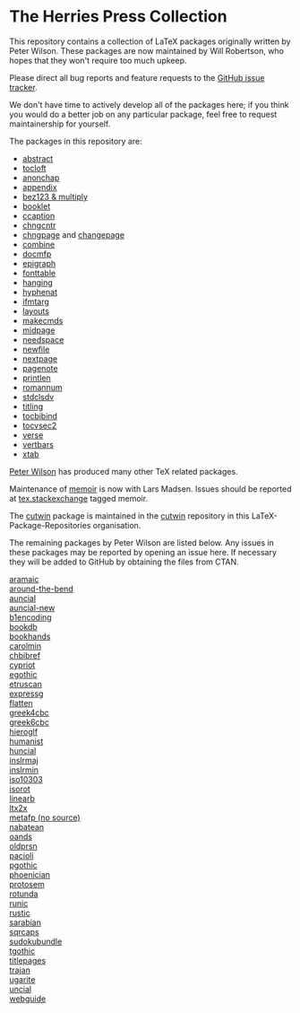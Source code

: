 # The Herries Press Collection

This repository contains a collection of LaTeX packages originally written by
Peter Wilson. These packages are now maintained by Will Robertson, who hopes
that they won't require too much upkeep.

Please direct all bug reports and feature requests to the [GitHub issue 
tracker][1].

[1]: http://github.com/LaTeX-Package-Repositories/herries-press/issues

We don't have time to actively develop all of the packages here; if you think
you would do a better job on any particular package, feel free to request maintainership for yourself.

The packages in this repository are:

 - [abstract](http://tug.ctan.org/pkg/abstract)
 - [tocloft](http://tug.ctan.org/pkg/tocloft)
 - [anonchap](http://tug.ctan.org/pkg/anonchap)
 - [appendix](http://tug.ctan.org/pkg/appendix)
 - [bez123 & multiply](http://tug.ctan.org/pkg/bez123)
 - [booklet](http://tug.ctan.org/pkg/booklet)
 - [ccaption](http://tug.ctan.org/pkg/ccaption)
 - [chngcntr](http://tug.ctan.org/pkg/chngcntr)
 - [chngpage](http://tug.ctan.org/pkg/chngpage) and
   [changepage](http://tug.ctan.org/pkg/changepage)
 - [combine](http://tug.ctan.org/pkg/combine)
 - [docmfp](http://tug.ctan.org/pkg/docmfp)
 - [epigraph](http://tug.ctan.org/pkg/epigraph)
 - [fonttable](http://tug.ctan.org/pkg/fonttable)
 - [hanging](http://tug.ctan.org/pkg/hanging)
 - [hyphenat](http://tug.ctan.org/pkg/hyphenat)
 - [ifmtarg](http://tug.ctan.org/pkg/ifmtarg)
 - [layouts](http://tug.ctan.org/pkg/layouts)
 - [makecmds](http://tug.ctan.org/pkg/makecmds)
 - [midpage](http://tug.ctan.org/pkg/midpage)
 - [needspace](http://tug.ctan.org/pkg/needspace)
 - [newfile](http://tug.ctan.org/pkg/newfile)
 - [nextpage](http://tug.ctan.org/pkg/nextpage)
 - [pagenote](http://tug.ctan.org/pkg/pagenote)
 - [printlen](http://tug.ctan.org/pkg/printlen)
 - [romannum](http://tug.ctan.org/pkg/romannum)
 - [stdclsdv](http://tug.ctan.org/pkg/stdclsdv)
 - [titling](http://tug.ctan.org/pkg/titling)
 - [tocbibind](http://tug.ctan.org/pkg/tocbibind)
 - [tocvsec2](http://tug.ctan.org/pkg/tocvsec2)
 - [verse](http://tug.ctan.org/pkg/verse)
 - [vertbars](http://tug.ctan.org/pkg/vertbars)
 - [xtab](http://tug.ctan.org/pkg/xtab)

[Peter Wilson](https://ctan.org/author/wilson) has produced many other TeX related packages.

Maintenance of [memoir](https://ctan.org/pkg/memoir) is now with Lars
Madsen.
Issues should be reported at [tex.stackexchange](https://tex.stackexchange.com) tagged memoir.


The [cutwin](https://ctan.org/pkg/cutwin) package is maintained in the
[cutwin](https://github.com/LaTeX-Package-Repositories/cutwin)
repository in this LaTeX-Package-Repositories organisation.

The remaining packages by Peter Wilson are listed below. Any issues in these packages
may be reported by opening an issue here. If necessary they will be added to GitHub
by obtaining the files from CTAN.



[aramaic](https://ctan.org/pkg/aramaic)  
[around-the-bend](https://ctan.org/pkg/around-the-bend)  
[auncial](https://ctan.org/pkg/auncial)  
[auncial-new](https://ctan.org/pkg/auncial-new)  
[b1encoding](https://ctan.org/pkg/b1encoding)  
[bookdb](https://ctan.org/pkg/bookdb)  
[bookhands](https://ctan.org/pkg/bookhands)  
[carolmin](https://ctan.org/pkg/carolmin)  
[chbibref](https://ctan.org/pkg/chbibref)  
[cypriot](https://ctan.org/pkg/cypriot)  
[egothic](https://ctan.org/pkg/egothic)  
[etruscan](https://ctan.org/pkg/etruscan)  
[expressg](https://ctan.org/pkg/expressg)  
[flatten](https://ctan.org/pkg/flatten)  
[greek4cbc](https://ctan.org/pkg/greek4cbc)  
[greek6cbc](https://ctan.org/pkg/greek6cbc)  
[hieroglf](https://ctan.org/pkg/hieroglf)  
[humanist](https://ctan.org/pkg/humanist)  
[huncial](https://ctan.org/pkg/huncial)  
[inslrmaj](https://ctan.org/pkg/inslrmaj)  
[inslrmin](https://ctan.org/pkg/inslrmin)  
[iso10303](https://ctan.org/pkg/iso10303)  
[isorot](https://ctan.org/pkg/isorot)  
[linearb](https://ctan.org/pkg/linearb)  
[ltx2x](https://ctan.org/pkg/ltx2x)  
[metafp (no source)](https://ctan.org/pkg/metafp)    
[nabatean](https://ctan.org/pkg/nabatean)  
[oands](https://ctan.org/pkg/oands)  
[oldprsn](https://ctan.org/pkg/oldprsn)  
[pacioli](https://ctan.org/pkg/pacioli)  
[pgothic](https://ctan.org/pkg/pgothic)  
[phoenician](https://ctan.org/pkg/phoenician)  
[protosem](https://ctan.org/pkg/protosem)  
[rotunda](https://ctan.org/pkg/rotunda)  
[runic](https://ctan.org/pkg/runic)  
[rustic](https://ctan.org/pkg/rustic)  
[sarabian](https://ctan.org/pkg/sarabian)  
[sqrcaps](https://ctan.org/pkg/sqrcaps)  
[sudokubundle](https://ctan.org/pkg/sudokubundle)  
[tgothic](https://ctan.org/pkg/tgothic)  
[titlepages](https://ctan.org/pkg/titlepages)  
[trajan](https://ctan.org/pkg/trajan)  
[ugarite](https://ctan.org/pkg/ugarite)  
[uncial](https://ctan.org/pkg/uncial)  
[webguide](https://ctan.org/pkg/webguide)  
  
